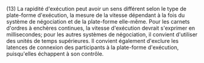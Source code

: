 (13) La rapidité d'exécution peut avoir un sens différent selon le type de plate-forme d'exécution, la mesure de la vitesse dépendant à la fois du système de négociation et de la plate-forme elle-même. Pour les carnets d'ordres à enchères continues, la vitesse d'exécution devrait s'exprimer en millisecondes; pour les autres systèmes de négociation, il convient d'utiliser des unités de temps supérieures. Il convient également d'exclure les latences de connexion des participants à la plate-forme d'exécution, puisqu'elles échappent à son contrôle.